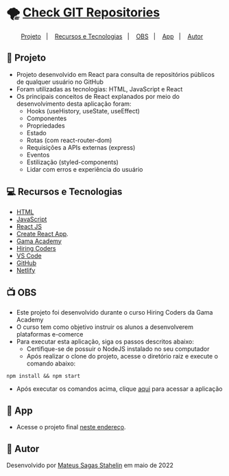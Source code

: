 # 🌪️ [Check GIT Repositories](https://mscheckgitrepos.netlify.app/)

<p align="center">
  <a href="#-projeto">Projeto</a>&nbsp;&nbsp;&nbsp;|&nbsp;&nbsp;&nbsp;
  <a href="#-recursos-e-tecnologias">Recursos e Tecnologias</a>&nbsp;&nbsp;&nbsp;|&nbsp;&nbsp;&nbsp;
  <a href="#-obs">OBS</a>&nbsp;&nbsp;&nbsp;|&nbsp;&nbsp;&nbsp;
  <a href="#-app">App</a>&nbsp;&nbsp;&nbsp;|&nbsp;&nbsp;&nbsp;
  <a href="#-autor">Autor</a>&nbsp;&nbsp;&nbsp;
</p>

## 📜 Projeto

- Projeto desenvolvido em React para consulta de repositórios públicos de qualquer usuário no GitHub
- Foram utilizadas as tecnologias: HTML, JavaScript e React
- Os principais conceitos de React explanados por meio do desenvolvimento desta aplicação foram:
  - Hooks (useHistory, useState, useEffect)
  - Componentes
  - Propriedades
  - Estado
  - Rotas (com react-router-dom)
  - Requisições a APIs externas (express)
  - Eventos
  - Estilização (styled-components)
  - Lidar com erros e experiência do usuário

## 💻 Recursos e Tecnologias

- [HTML](https://www.learn-html.org/)
- [JavaScript](https://www.javascript.com/)
- [React JS](https://reactjs.org/)
- [Create React App](https://github.com/facebook/create-react-app).
- [Gama Academy](https://app.gama.academy/)
- [Hiring Coders](https://www.hiringcoders.com.br/)
- [VS Code](https://code.visualstudio.com/)
- [GitHub](https://github.com/)
- [Netlify](https://www.netlify.com)

## 📺 OBS

- Este projeto foi desenvolvido durante o curso Hiring Coders da Gama Academy
- O curso tem como objetivo instruir os alunos a desenvolverem plataformas e-comerce
- Para executar esta aplicação, siga os passos descritos abaixo:
  - Certifique-se de possuir o NodeJS instalado no seu computador
  - Após realizar o clone do projeto, acesse o diretório raiz e execute o comando abaixo:

```
npm install && npm start
```

- Após executar os comandos acima, clique [aqui](http://localhost:3000) para acessar a aplicação

## 📶 App

* Acesse o projeto final [neste endereço](https://mscheckgitrepos.netlify.app/).

## 🦾 Autor

Desenvolvido por [Mateus Sagas Stahelin](https://www.linkedin.com/in/mateus-stahelin/) em maio de 2022
